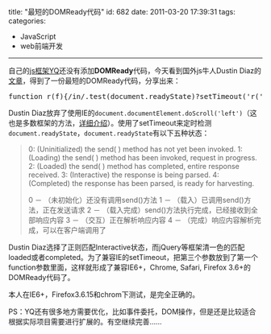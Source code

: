title: "最短的DOMReady代码"
id: 682
date: 2011-03-20 17:39:31
tags: 
categories: 
- JavaScript
- web前端开发
---

自己的[js框架YQ](http://js8.in/677.html "一个轻量级的js框架")还没有添加**DOMReady**代码，今天看到国外js牛人Dustin Diaz的[文章](http://dustindiaz.com/smallest-domready-ever)，得到了一份最短的DOMReady代码，分享出来：
<pre lang="javascript">
function r(f){/in/.test(document.readyState)?setTimeout('r('+f+')',9):f()}
</pre>

Dustin Diaz放弃了使用IE的`document.documentElement.doScroll('left')`（这也是多数框架的方法，[详细介绍](http://javascript.nwbox.com/IEContentLoaded/)）。使用了setTimeout来定时检测`document.readyState`，`document.readyState`有以下五种状态：
<!--more-->
> 0: (Uninitialized) the send( ) method has not yet been invoked. 
> 1: (Loading) the send( ) method has been invoked, request in progress. 
> 2: (Loaded) the send( ) method has completed, entire response received. 
> 3: (Interactive) the response is being parsed. 
> 4: (Completed) the response has been parsed, is ready for harvesting. 
> 
> 0 － （未初始化）还没有调用send()方法
> 1 － （载入）已调用send()方法，正在发送请求
> 2 － （载入完成）send()方法执行完成，已经接收到全部响应内容
> 3 － （交互）正在解析响应内容
> 4 － （完成）响应内容解析完成，可以在客户端调用了

Dustin Diaz选择了正则匹配Interactive状态，而jQuery等框架清一色的匹配loaded或者completed。为了兼容IE的setTimeout，把第三个参数放到了第一个function参数里面，这样就形成了兼容IE6+，Chrome, Safari, Firefox 3.6+的DOMReady代码了。

本人在IE6+，Firefox3.6.15和chrom下测试，是完全正确的。

PS：YQ还有很多地方需要优化，比如事件委托，DOM操作，但是还是比较适合根据实际项目需要进行扩展的。有空继续完善……